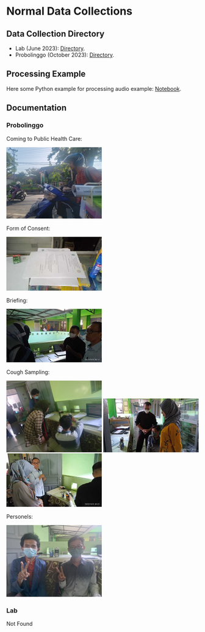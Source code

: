 # Normal Data Collections

## Data Collection Directory
- Lab (June 2023): [Directory](https://github.com/VibrasticLab/ehealth-iot/tree/master/coughgui/olahdata/normal/lab_062023).
- Probolinggo (October 2023): [Directory](https://github.com/VibrasticLab/ehealth-iot/tree/master/coughgui/olahdata/normal/probo_07102023).

## Processing Example

Here some Python example for processing audio example: [Notebook](https://github.com/VibrasticLab/ehealth-iot/blob/master/coughgui/olahdata/TestMFCCF0.ipynb).

## Documentation

### Probolinggo

Coming to Public Health Care:

<img src="./images/20231006_071643.jpg" style="width: 250px;"/>

Form of Consent:

<img src="./images/IMG-20231006-WA0013.jpg" style="width: 250px;"/>

Briefing:

<img src="./images/IMG-20231006-WA0009.jpg" style="width: 250px;"/>

Cough Sampling:

<img src="./images/20231006_103510.jpg" style="width: 250px;"/>

<img src="./images/IMG-20231006-WA0010.jpg" style="width: 250px;"/>

<img src="./images/IMG-20231006-WA0011.jpg" style="width: 250px;"/>

Personels:

<img src="./images/20231006_083502.jpg" style="width: 250px;"/>

### Lab

Not Found
